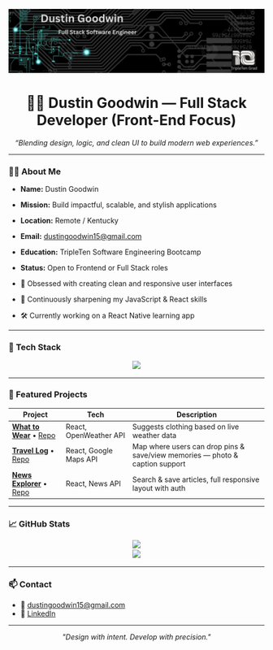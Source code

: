 <!-- BANNER -->
<p align="center">
  <img src="https://raw.githubusercontent.com/DGOOD-15/DGOOD-15/main/header.jpg" alt="Dustin Goodwin Banner" />
</p>

<h1 align="center">🧑‍💻 Dustin Goodwin — Full Stack Developer (Front-End Focus)</h1>

<p align="center">
  <i>“Blending design, logic, and clean UI to build modern web experiences.”</i>
</p>

---

### 👨‍🚀 About Me

- **Name:** Dustin Goodwin   
- **Mission:** Build impactful, scalable, and stylish applications  
- **Location:** Remote / Kentucky  
- **Email:** dustingoodwin15@gmail.com  
- **Education:** TripleTen Software Engineering Bootcamp  
- **Status:** Open to Frontend or Full Stack roles  

- 🧪 Obsessed with creating clean and responsive user interfaces  
- 🧠 Continuously sharpening my JavaScript & React skills  
- 🛠️ Currently working on a React Native learning app  


---

### 🧰 Tech Stack

<p align="center">
  <img src="https://skillicons.dev/icons?i=html,css,js,react,nodejs,express,mongodb,jest,git,figma,webpack" />
</p>

---

### 🚀 Featured Projects

| Project | Tech | Description |
|--------|------|-------------|
| [**What to Wear**](https://dgood-15.github.io/what-to-wear) • [Repo](https://github.com/DGOOD-15/what-to-wear) | React, OpenWeather API | Suggests clothing based on live weather data |
| [**Travel Log**](https://github.com/DGOOD-15/travel-log) • [Repo](https://github.com/DGOOD-15/TravelLog) | React, Google Maps API | Map where users can drop pins & save/view memories — photo & caption support |
| [**News Explorer**](https://dgood-15.github.io/news-explorer) • [Repo](https://github.com/DGOOD-15/news-explorer) | React, News API | Search & save articles, full responsive layout with auth |

---

### 📈 GitHub Stats

<p align="center">
  <img src="https://github-readme-stats.vercel.app/api?username=DGOOD-15&show_icons=true&theme=tokyonight" />
  <br/>
  <img src="https://streak-stats.demolab.com?user=DGOOD-15&theme=tokyonight" />
</p>

---

### 📫 Contact

- 📧 dustingoodwin15@gmail.com   
- 💼 [LinkedIn](https://www.linkedin.com/in/dustin-goodwin-dev)

---

<p align="center">
  <i>"Design with intent. Develop with precision."</i>
</p>
